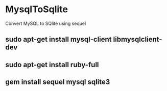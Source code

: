 # MysqlToSqlite
Convert MySQL to SQlite using sequel


## sudo apt-get install mysql-client libmysqlclient-dev

## sudo apt-get install ruby-full

## gem install sequel mysql sqlite3
